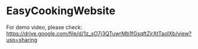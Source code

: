 # EasyCookingWebsite

For demo video, please check: https://drive.google.com/file/d/1z_sO7j3QTuwrMb1fGsqftZjrXtTaoIXb/view?usp=sharing
